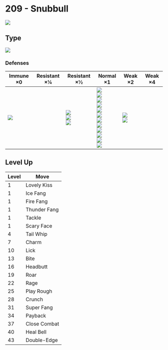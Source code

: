 # 209 - Snubbull
![][209]

## Type

![][fairy]

### Defenses

Immune ×0 | Resistant ×¼ | Resistant ×½ | Normal ×1 | Weak ×2 | Weak ×4
---       | ---          | ---          | ---       | ---     | ---
![][dragon]<br> | | ![][fighting]<br> ![][bug]<br> ![][dark]<br> | ![][normal]<br> ![][flying]<br> ![][ground]<br> ![][rock]<br> ![][ghost]<br> ![][fire]<br> ![][water]<br> ![][grass]<br> ![][electric]<br> ![][psychic]<br> ![][ice]<br> ![][fairy]<br> | ![][poison]<br> ![][steel]<br> | | 

## Level Up

Level | Move
---   | ---
  1   | Lovely Kiss
  1   | Ice Fang
  1   | Fire Fang
  1   | Thunder Fang
  1   | Tackle
  1   | Scary Face
  4   | Tail Whip
  7   | Charm
 10   | Lick
 13   | Bite
 16   | Headbutt
 19   | Roar
 22   | Rage
 25   | Play Rough
 28   | Crunch
 31   | Super Fang
 34   | Payback
 37   | Close Combat
 40   | Heal Bell
 43   | Double-Edge

[209]: ../img/pokemon/209.png
[normal]: ../img/types/normal.png
[fire]: ../img/types/fire.png
[fighting]: ../img/types/fighting.png
[water]: ../img/types/water.png
[flying]: ../img/types/flying.png
[grass]: ../img/types/grass.png
[poison]: ../img/types/poison.png
[electric]: ../img/types/electric.png
[ground]: ../img/types/ground.png
[psychic]: ../img/types/psychic.png
[rock]: ../img/types/rock.png
[ice]: ../img/types/ice.png
[bug]: ../img/types/bug.png
[dragon]: ../img/types/dragon.png
[ghost]: ../img/types/ghost.png
[dark]: ../img/types/dark.png
[steel]: ../img/types/steel.png
[fairy]: ../img/types/fairy.png
